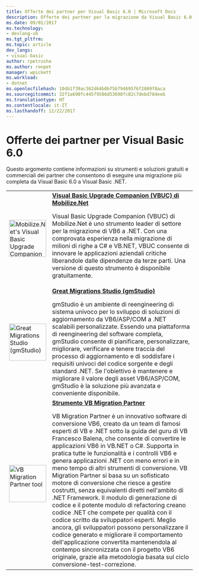 ```yaml
---
title: Offerte dei partner per Visual Basic 6.0 | Microsoft Docs
description: Offerte dei partner per la migrazione da Visual Basic 6.0 a .NET.
ms.date: 09/01/2017
ms.technology:
- devlang-vb
ms.tgt_pltfrm: 
ms.topic: article
dev_langs:
- visual-basic
author: rpetrusha
ms.author: ronpet
manager: wpickett
ms.workload:
- dotnet
ms.openlocfilehash: 10db1f39ac362d64b0bf5b794695f6f2089f8aca
ms.sourcegitcommit: 32f1a690fc445f9586d53698fc82c7debd784eeb
ms.translationtype: HT
ms.contentlocale: it-IT
ms.lasthandoff: 12/22/2017
---
```

# <a name="visual-basic-60-offers-from-partners"></a>Offerte dei partner per Visual Basic 6.0

Questo argomento contiene informazioni su strumenti e soluzioni gratuiti e commerciali dei partner che consentono di eseguire una migrazione più completa da Visual Basic 6.0 a Visual Basic .NET.

<table>
  <tr>
    <td><img src="media/vbuc.png" alt="Mobilize.Net's Visual Basic Upgrade Companion (VBUC)" width="100" /> </td>  
    <td><strong><a href="mobilize-net.md">Visual Basic Upgrade Companion (VBUC) di Mobilize.Net</a></strong><p> 
Visual Basic Upgrade Companion (VBUC) di Mobilize.Net è uno strumento leader di settore per la migrazione di VB6 a .NET. Con una comprovata esperienza nella migrazione di milioni di righe a C# e VB.NET, VBUC consente di innovare le applicazioni aziendali critiche liberandole dalle dipendenze da terze parti. Una versione di questo strumento è disponibile gratuitamente.</td>
  </tr>
  <tr>
    <td><img src="media/gmstudio.png" alt="Great Migrations Studio (gmStudio)" width="100" /> </td>
    <td><strong><a href="gmstudio.md">Great Migrations Studio (gmStudio)</a></strong></p> 
gmStudio è un ambiente di reengineering di sistema univoco per lo sviluppo di soluzioni di aggiornamento da VB6/ASP/COM a .NET scalabili personalizzate.   Essendo una piattaforma di reengineering del software completa, gmStudio consente di pianificare, personalizzare, migliorare, verificare e tenere traccia del processo di aggiornamento e di soddisfare i requisiti univoci del codice sorgente e degli standard .NET.  Se l'obiettivo è mantenere e migliorare il valore degli asset VB6/ASP/COM, gmStudio è la soluzione più avanzata e conveniente disponibile. </td> 
  </tr>
  <tr>
    <td><img src="media/migrationvb.jpg" alt="VB Migration Partner tool" width="100" /></td>
    <td><strong><a href="http://vbmigration.com">Strumento VB Migration Partner</a></strong></p>VB Migration Partner è un innovativo software di conversione VB6, creato da un team di famosi esperti di VB e .NET sotto la guida del guru di VB Francesco Balena, che consente di convertire le applicazioni VB6 in VB.NET o C#. Supporta in pratica tutte le funzionalità e i controlli VB6 e genera applicazioni .NET con meno errori e in meno tempo di altri strumenti di conversione. VB Migration Partner si basa su un sofisticato motore di conversione che riesce a gestire costrutti, senza equivalenti diretti nell'ambito di .NET Framework. Il modulo di generazione di codice e il potente modulo di refactoring creano codice .NET che compete per qualità con il codice scritto da sviluppatori esperti. Meglio ancora, gli sviluppatori possono personalizzare il codice generato e migliorare il comportamento dell'applicazione convertita mantenendola al contempo sincronizzata con il progetto VB6 originale, grazie alla metodologia basata sul ciclo conversione-test-correzione.</td>
  </tr>
</table>
